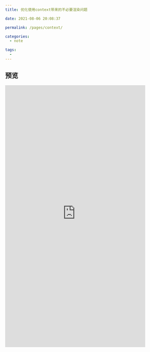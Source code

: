 ```yaml
---
title: 优化使用context带来的不必要渲染问题

date: 2021-08-06 20:08:37

permalink: /pages/context/

categories:
  - note

tags:
  -
---
```


## 预览

  <iframe
 height="850"
 width="90%"
 src="https://react-context-five.vercel.app/"
 frameborder=0
 allowfullscreen />

## 说明

如何体现出组件是否发生 render

```JSX
const getBg = (color) => {
  return {
    backgroundColor: `rgba(${color || "255,1,1"}, ${Math.random()})`
  };
};
```

## Stage1

setState 会让所有子组件更新（因为 createElement 重新执行）

```JSX
import React, { useState } from "react";
import { getBg } from "../getColor";

const Count = (props) => {
  return <div style={getBg()}>{props.count}</div>;
};

const Pure = () => {
  return <div style={getBg()}>pure</div>;
};

const SetCount = (props) => {
  return (
    <Button
      style={getBg()}
      onClick={() => props.setCount((count) => count + 1)}
    >
      SetCount
    </Button>
  );
};

const Stage1 = () => {
  const [count, setCount] = useState(0);
  const [, forceReRender] = useState({});
  console.log("render");
  return (
    <>
      <Button style={getBg()} onClick={() => forceReRender({})}>
        FORCE_RE_RENDER
      </Button>
      <Count count={count} />
      <SetCount setCount={setCount} />
      <Pure />
    </>
  );
};

export default Stage1;

```
